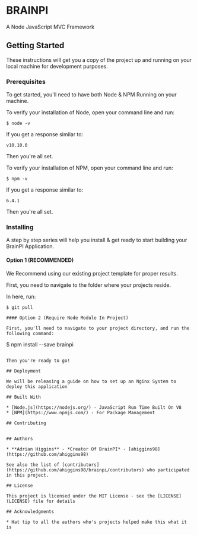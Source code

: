 # BRAINPI

A Node JavaScript MVC Framework

## Getting Started

These instructions will get you a copy of the project up and running on your local machine for development purposes.

### Prerequisites

To get started, you'll need to have both Node & NPM Running on your machine.

To verify your installation of Node, open your command line and run:

```
$ node -v
```

If you get a response similar to:

```
v10.10.0
```

Then you're all set.

To verify your installation of NPM, open your command line and run:

```
$ npm -v
```

If you get a response similar to:

```
6.4.1
```

Then you're all set.

### Installing

A step by step series will help you install & get ready to start building your BrainPI Application.

#### Option 1 (RECOMMENDED)

We Recommend using our existing project template for proper results.

First, you need to navigate to the folder where your projects reside.

In here, run:

```
$ git pull 

#### Option 2 (Require Node Module In Project)

First, you'll need to navigate to your project directory, and run the following command:

```
$ npm install --save brainpi
```

Then you're ready to go!

## Deployment

We will be releasing a guide on how to set up an Nginx System to deploy this application

## Built With

* [Node.js](https://nodejs.org/) - JavaScript Run Time Built On V8
* [NPM](https://www.npmjs.com/) - For Package Management

## Contributing


## Authors

* **Adrian Higgins** - *Creator Of BrainPI* - [ahiggins98](https://github.com/ahiggins98)

See also the list of [contributors](https://github.com/ahiggins98/brainpi/contributors) who participated in this project.

## License

This project is licensed under the MIT License - see the [LICENSE](LICENSE) file for details

## Acknowledgments

* Hat tip to all the authors who's projects helped make this what it is

